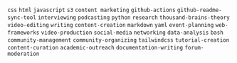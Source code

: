 `css` `html` `javascript` `s3` `content marketing` `github-actions` `github-readme-sync-tool` `interviewing` `podcasting` `python` `research` `thousand-brains-theory` `video-editing` `writing` `content-creation` `markdown` `yaml` `event-planning` `web-frameworks` `video-production` `social-media` `networking` `data-analysis` `bash` `community-management` `community-organizing` `tailwindcss` `tutorial-creation` `content-curation` `academic-outreach` `documentation-writing` `forum-moderation`